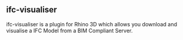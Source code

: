 ## ifc-visualiser

ifc-visualiser is a plugin for Rhino 3D which allows you download and visualise a IFC Model from a BIM Compliant Server.

